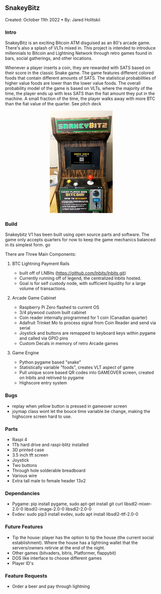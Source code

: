 ## SnakeyBitz
Created: October 11th 2022 • By: Jared Holitskii

### Intro
SnakeyBitz is an exciting Bitcoin ATM disguised as an 80's arcade game. There's also a splash of VLTs mixed in. This project is intended to introduce millennials to Bitcoin and Lightning Network through retro games found in bars, social gatherings, and other locations. 

Whenever a player inserts a coin, they are rewarded with SATS based on their score in the classic Snake game. The game features different colored foods that contain different amounts of SATS. The statistical probabilities of higher value foods are lower than the lower value foods. The overall probability model of the game is based on VLTs, where the majority of the time, the player ends up with less SATS than the fiat amount they put in the machine. A small fraction of the time, the player walks away with more BTC than the fiat value of the quarter. See pitch deck

<p align="center">
  <img src="doctored_full_cabinet.jpg">
</p>


### Build
Snakeybitz V1 has been built using open source parts and software. The game only accepts quarters for now to keep the game mechanics balanced in its simplest form. go

There are Three Main Components:
1. BTC Lightning Payment Rails
    - built off of LNBits (https://github.com/lnbits/lnbits.git)
    - Currently running off of legend, the centralized lnbits hosted. 
    - Goal is for self custody node, with sufficient liquidity for a large volume of transactions.

2. Arcade Game Cabinet
    - Raspberry Pi Zero flashed to current OS
    - 3/4 plywood custom built cabinet
    - Coin reader internally programmed for 1 coin (Canadian quarter)
    - Adafruit Trinket Mo to process signal from Coin Reader and send via serial
    - Joystick and buttons are remapped to keyboard keys within pygame and called via GPIO pins
    - Custom Decals in memory of retro Arcade games

3. Game Engine
    - Python pygame based "snake"
    - Statistically variable "foods", creates VLT aspect of game
    - Pull unique score based QR codes into GAMEOVER screen, created on lnbits and retrived to pygame
    - Highscore entry system

### Bugs
- replay when yellow button is pressed in gameover screen
- joymap class wont let the bouce time variable be change, making the highscore screen hard to use.

### Parts
- Raspi 4
- 1Tb hard drive and raspi-blitz installed
- 3D printed case
- 3.5 inch tft screen
- Joystick
- Two buttons
- Through hole solderable breadboard
- Various wire
- Extra tall male to female header 13x2

### Dependancies
- Pygame: pip install pygame, sudo apt-get install git curl libsdl2-mixer-2.0-0 libsdl2-image-2.0-0 libsdl2-2.0-0 
- Evdev: sudo pip3 install evdev, sudo apt install libsdl2-ttf-2.0-0 

### Future Features
- Tip the house: player has the option to tip the house (the current social establishment). Where the house has a lightning wallet that the servers/owners retirvie at the end of the night. 
- Other games (bitvaders, bitris, Platformer, flappybit)
- DOS like interface to choose different games
- Player ID's 

### Feature Requests
- Order a beer and pay through lightning